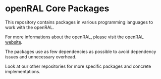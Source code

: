 # openRAL Core Packages

This repository contains packages in various programming languages to work with the openRAL.

For more informations about the openRAL, please visit the [openRAL website](https://open-ral.io).

The packages use as few dependencies as possible to avoid dependency issues and unnecessary overhead.

Look at our other repositories for more specific packages and concrete implementations.

